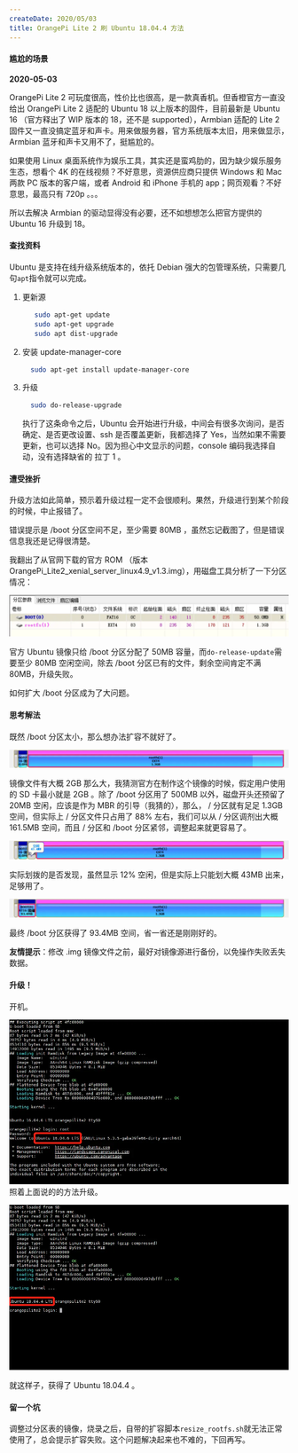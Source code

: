 ```yaml
---
createDate: 2020/05/03
title: OrangePi Lite 2 刷 Ubuntu 18.04.4 方法
---
```


#### 尴尬的场景

**2020-05-03**

OrangePi Lite 2 可玩度很高，性价比也很高，是一款真香机。但香橙官方一直没给出 OrangePi Lite 2 适配的 Ubuntu 18 以上版本的固件，目前最新是 Ubuntu 16 （官方释出了 WIP 版本的 18，还不是 supported），Armbian 适配的 Lite 2 固件又一直没搞定蓝牙和声卡。用来做服务器，官方系统版本太旧，用来做显示，Armbian 蓝牙和声卡又用不了，挺尴尬的。

如果使用 Linux 桌面系统作为娱乐工具，其实还是蛮鸡肋的，因为缺少娱乐服务生态，想看个 4K 的在线视频？不好意思，资源供应商只提供 Windows 和 Mac 两款 PC 版本的客户端，或者 Android 和 iPhone 手机的 app；网页观看？不好意思，最高只有 720p 。。。

所以去解决 Armbian 的驱动显得没有必要，还不如想想怎么把官方提供的 Ubuntu 16 升级到 18。

#### 查找资料

Ubuntu 是支持在线升级系统版本的，依托 Debian 强大的包管理系统，只需要几句`apt`指令就可以完成。

1.  更新源

    ```bash
       sudo apt-get update
       sudo apt-get upgrade
       sudo apt dist-upgrade
    ```

2.  安装 update-manager-core

    ```bash
      sudo apt-get install update-manager-core
    ```

3.  升级

    ```bash
      sudo do-release-upgrade
    ```

    执行了这条命令之后，Ubuntu 会开始进行升级，中间会有很多次询问，是否确定、是否更改设置、ssh 是否覆盖更新，我都选择了 Yes，当然如果不需要更新，也可以选择 No。因为担心中文显示的问题，console 编码我选择自动，没有选择缺省的 拉丁 1 。

#### 遭受挫折

升级方法如此简单，预示着升级过程一定不会很顺利。果然，升级进行到某个阶段的时候，中止报错了。

错误提示是 /boot 分区空间不足，至少需要 80MB ，虽然忘记截图了，但是错误信息我还是记得很清楚。

我翻出了从官网下载的官方 ROM （版本 OrangePi_Lite2_xenial_server_linux4.9_v1.3.img），用磁盘工具分析了一下分区情况：

![官方ROM分区情况](./官方ROM分区情况.png)

官方 Ubuntu 镜像只给 /boot 分区分配了 50MB 容量，而`do-release-update`需要至少 80MB 空闲空间，除去 /boot 分区已有的文件，剩余空间肯定不满 80MB，升级失败。

如何扩大 /boot 分区成为了大问题。

#### 思考解法

既然 /boot 分区太小，那么想办法扩容不就好了。

![默认分区方案](./默认分区方案.png)

镜像文件有大概 2GB 那么大，我猜测官方在制作这个镜像的时候，假定用户使用的 SD 卡最小就是 2GB 。除了 /boot 分区用了 500MB 以外，磁盘开头还预留了 20MB 空闲，应该是作为 MBR 的引导（我猜的），那么， / 分区就有足足 1.3GB 空间，但实际上 / 分区文件只占用了 88% 左右，我们可以从 / 分区调剂出大概 161.5MB 空间，而且 / 分区和 /boot 分区紧邻，调整起来就更容易了。

![划出空闲空间](./划出空闲空间.png)

实际划拨的是否发现，虽然显示 12% 空闲，但是实际上只能划大概 43MB 出来，足够用了。

![调整 /boot 分区大小](./调整boot分区大小.png)

最终 /boot 分区获得了 93.4MB 空间，省一省还是刚刚好的。

**友情提示**：修改 .img 镜像文件之前，最好对镜像源进行备份，以免操作失败丢失数据。

#### 升级！

开机。

![开机](./开机.png)
照着上面说的的方法升级。

![升级](./升级.png)

就这样子，获得了 Ubuntu 18.04.4 。

#### 留一个坑

调整过分区表的镜像，烧录之后，自带的扩容脚本`resize_rootfs.sh`就无法正常使用了，总会提示扩容失败。这个问题解决起来也不难的，下回再写。
